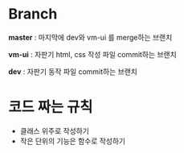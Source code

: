  # Branch

**master** : 마지막에 dev와 vm-ui 를 merge하는 브랜치

**vm-ui** : 자판기 html, css 작성 파일 commit하는 브랜치

**dev** : 자판기 동작 파일 commit하는 브랜치



# 코드 짜는 규칙

- 클래스 위주로 작성하기
- 작은 단위의 기능은 함수로 작성하기